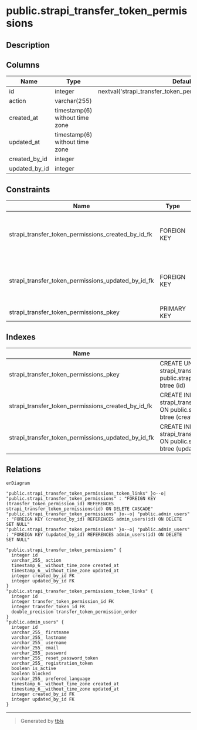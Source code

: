 # public.strapi_transfer_token_permissions

## Description

## Columns

| Name          | Type                           | Default                                                       | Nullable | Children                                                                                                        | Parents                                     | Comment |
| ------------- | ------------------------------ | ------------------------------------------------------------- | -------- | --------------------------------------------------------------------------------------------------------------- | ------------------------------------------- | ------- |
| id            | integer                        | nextval('strapi_transfer_token_permissions_id_seq'::regclass) | false    | [public.strapi_transfer_token_permissions_token_links](public.strapi_transfer_token_permissions_token_links.md) |                                             |         |
| action        | varchar(255)                   |                                                               | true     |                                                                                                                 |                                             |         |
| created_at    | timestamp(6) without time zone |                                                               | true     |                                                                                                                 |                                             |         |
| updated_at    | timestamp(6) without time zone |                                                               | true     |                                                                                                                 |                                             |         |
| created_by_id | integer                        |                                                               | true     |                                                                                                                 | [public.admin_users](public.admin_users.md) |         |
| updated_by_id | integer                        |                                                               | true     |                                                                                                                 | [public.admin_users](public.admin_users.md) |         |

## Constraints

| Name                                               | Type        | Definition                                                                |
| -------------------------------------------------- | ----------- | ------------------------------------------------------------------------- |
| strapi_transfer_token_permissions_created_by_id_fk | FOREIGN KEY | FOREIGN KEY (created_by_id) REFERENCES admin_users(id) ON DELETE SET NULL |
| strapi_transfer_token_permissions_updated_by_id_fk | FOREIGN KEY | FOREIGN KEY (updated_by_id) REFERENCES admin_users(id) ON DELETE SET NULL |
| strapi_transfer_token_permissions_pkey             | PRIMARY KEY | PRIMARY KEY (id)                                                          |

## Indexes

| Name                                               | Definition                                                                                                                              |
| -------------------------------------------------- | --------------------------------------------------------------------------------------------------------------------------------------- |
| strapi_transfer_token_permissions_pkey             | CREATE UNIQUE INDEX strapi_transfer_token_permissions_pkey ON public.strapi_transfer_token_permissions USING btree (id)                 |
| strapi_transfer_token_permissions_created_by_id_fk | CREATE INDEX strapi_transfer_token_permissions_created_by_id_fk ON public.strapi_transfer_token_permissions USING btree (created_by_id) |
| strapi_transfer_token_permissions_updated_by_id_fk | CREATE INDEX strapi_transfer_token_permissions_updated_by_id_fk ON public.strapi_transfer_token_permissions USING btree (updated_by_id) |

## Relations

```mermaid
erDiagram

"public.strapi_transfer_token_permissions_token_links" }o--o| "public.strapi_transfer_token_permissions" : "FOREIGN KEY (transfer_token_permission_id) REFERENCES strapi_transfer_token_permissions(id) ON DELETE CASCADE"
"public.strapi_transfer_token_permissions" }o--o| "public.admin_users" : "FOREIGN KEY (created_by_id) REFERENCES admin_users(id) ON DELETE SET NULL"
"public.strapi_transfer_token_permissions" }o--o| "public.admin_users" : "FOREIGN KEY (updated_by_id) REFERENCES admin_users(id) ON DELETE SET NULL"

"public.strapi_transfer_token_permissions" {
  integer id
  varchar_255_ action
  timestamp_6__without_time_zone created_at
  timestamp_6__without_time_zone updated_at
  integer created_by_id FK
  integer updated_by_id FK
}
"public.strapi_transfer_token_permissions_token_links" {
  integer id
  integer transfer_token_permission_id FK
  integer transfer_token_id FK
  double_precision transfer_token_permission_order
}
"public.admin_users" {
  integer id
  varchar_255_ firstname
  varchar_255_ lastname
  varchar_255_ username
  varchar_255_ email
  varchar_255_ password
  varchar_255_ reset_password_token
  varchar_255_ registration_token
  boolean is_active
  boolean blocked
  varchar_255_ prefered_language
  timestamp_6__without_time_zone created_at
  timestamp_6__without_time_zone updated_at
  integer created_by_id FK
  integer updated_by_id FK
}
```

---

> Generated by [tbls](https://github.com/k1LoW/tbls)
